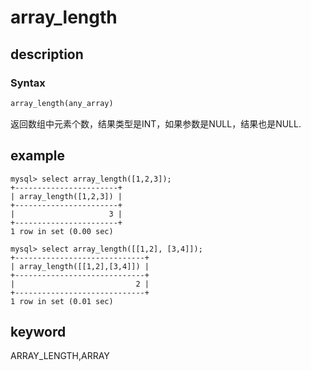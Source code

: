 # array_length

## description

### Syntax

```Haskell
array_length(any_array)
```

返回数组中元素个数，结果类型是INT，如果参数是NULL，结果也是NULL.

## example

```plain text
mysql> select array_length([1,2,3]);
+-----------------------+
| array_length([1,2,3]) |
+-----------------------+
|                     3 |
+-----------------------+
1 row in set (0.00 sec)

mysql> select array_length([[1,2], [3,4]]);
+-----------------------------+
| array_length([[1,2],[3,4]]) |
+-----------------------------+
|                           2 |
+-----------------------------+
1 row in set (0.01 sec)
```

## keyword

ARRAY_LENGTH,ARRAY
